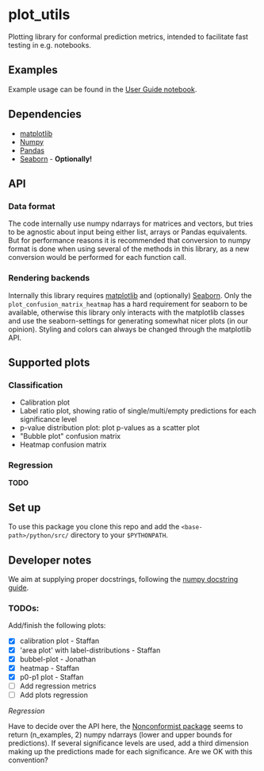 # plot_utils
Plotting library for conformal prediction metrics, intended to facilitate fast testing in e.g. notebooks.  

## Examples
Example usage can be found in the [User Guide notebook](python/User_guide_plotting.ipynb).

## Dependencies
- [matplotlib](https://matplotlib.org/)
- [Numpy](https://numpy.org/)
- [Pandas](https://pandas.pydata.org/)
- [Seaborn](https://seaborn.pydata.org/) - **Optionally!**

## API

### Data format
The code internally use numpy ndarrays for matrices and vectors, but tries to be agnostic about input being either list, arrays or Pandas equivalents. But for performance reasons it is recommended that conversion to numpy format is done when using several of the methods in this library, as a new conversion would be performed for each function call.

### Rendering backends
Internally this library requires [matplotlib](https://matplotlib.org/) and (optionally) [Seaborn](https://seaborn.pydata.org/). Only the `plot_confusion_matrix_heatmap` has a hard requirement for seaborn to be available, otherwise this library only interacts with the matplotlib classes and use the seaborn-settings for generating somewhat nicer plots (in our opinion). Styling and colors can always be changed through the matplotlib API. 

## Supported plots
### Classification
* Calibration plot
* Label ratio plot, showing ratio of single/multi/empty predictions for each significance level
* p-value distribution plot: plot p-values as a scatter plot
* "Bubble plot" confusion matrix
* Heatmap confusion matrix

### Regression 
**TODO**

## Set up 
To use this package you clone this repo and add the `<base-path>/python/src/` directory to your `$PYTHONPATH`. 

## Developer notes
We aim at supplying proper docstrings, following the [numpy docstring guide](https://numpydoc.readthedocs.io/en/latest/format.html).

### TODOs:

Add/finish the following plots:
 - [x] calibration plot - Staffan
 - [x] 'area plot' with label-distributions - Staffan
 - [x] bubbel-plot - Jonathan
 - [x] heatmap - Staffan
 - [x] p0-p1 plot - Staffan
 - [ ] Add regression metrics
 - [ ] Add plots regression

_Regression_

Have to decide over the API here, the [Nonconformist package](https://github.com/donlnz/nonconformist) seems to return 
(n_examples, 2) numpy ndarrays (lower and upper bounds for predictions). If several significance levels are used, add a third dimension making up the predictions made for each significance. Are we OK with this convention?
